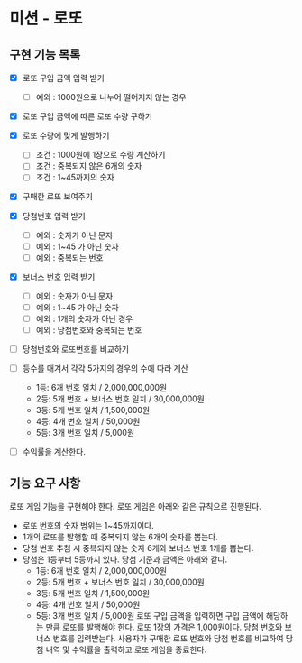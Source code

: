 # 미션 - 로또

## 구현 기능 목록

- [x] 로또 구입 금액 입력 받기
  - [ ] 예외 : 1000원으로 나누어 떨어지지 않는 경우

- [x] 로또 구입 금액에 따른 로또 수량 구하기

- [x] 로또 수량에 맞게 발행하기
  - [ ] 조건 : 1000원에 1장으로 수량 계산하기
  - [ ] 조건 : 중복되지 않은 6개의 숫자
  - [ ] 조건 : 1~45까지의 숫자

- [x] 구매한 로또 보여주기

- [x] 당첨번호 입력 받기
  - [ ] 예외 : 숫자가 아닌 문자
  - [ ] 예외 : 1~45 가 아닌 숫자
  - [ ] 예외 : 중복되는 번호

- [x] 보너스 번호 입력 받기
  - [ ] 예외 : 숫자가 아닌 문자
  - [ ] 예외 : 1~45 가 아닌 숫자
  - [ ] 예외 : 1개의 숫자가 아닌 경우
  - [ ] 예외 : 당첨번호와 중복되는 번호

- [ ] 당첨번호와 로또번호를 비교하기

- [ ] 등수를 매겨서 각각 5가지의 경우의 수에 따라 계산
    - 1등: 6개 번호 일치 / 2,000,000,000원
    - 2등: 5개 번호 + 보너스 번호 일치 / 30,000,000원
    - 3등: 5개 번호 일치 / 1,500,000원
    - 4등: 4개 번호 일치 / 50,000원
    - 5등: 3개 번호 일치 / 5,000원

- [ ] 수익률을 계산한다. 




## 기능 요구 사항

로또 게임 기능을 구현해야 한다. 로또 게임은 아래와 같은 규칙으로 진행된다.

- 로또 번호의 숫자 범위는 1~45까지이다.
- 1개의 로또를 발행할 때 중복되지 않는 6개의 숫자를 뽑는다.
- 당첨 번호 추첨 시 중복되지 않는 숫자 6개와 보너스 번호 1개를 뽑는다.
- 당첨은 1등부터 5등까지 있다. 당첨 기준과 금액은 아래와 같다.
    - 1등: 6개 번호 일치 / 2,000,000,000원
    - 2등: 5개 번호 + 보너스 번호 일치 / 30,000,000원
    - 3등: 5개 번호 일치 / 1,500,000원
    - 4등: 4개 번호 일치 / 50,000원
    - 5등: 3개 번호 일치 / 5,000원
      로또 구입 금액을 입력하면 구입 금액에 해당하는 만큼 로또를 발행해야 한다.
      로또 1장의 가격은 1,000원이다.
      당첨 번호와 보너스 번호를 입력받는다.
      사용자가 구매한 로또 번호와 당첨 번호를 비교하여 당첨 내역 및 수익률을 출력하고 로또 게임을 종료한다.


